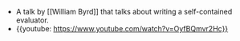 - A talk by [[William Byrd]] that talks about writing a self-contained evaluator.
- {{youtube: https://www.youtube.com/watch?v=OyfBQmvr2Hc}}
